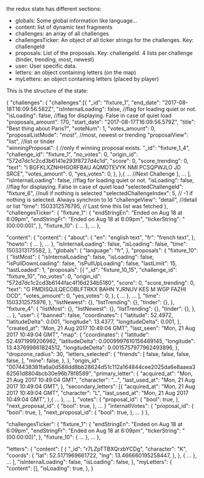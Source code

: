 the redux state has different sections:
- globals: Some global information like language...
- content: list of dynamic text fragments
- challenges: an array of all challenges
- challengesTicker: An object of all ticker strings for the challenges. Key: challengeId
- proposals: List of the proposals. Key: challengeId. 4 lists per challenge (tinder, trending, most, newest)
- user: User specific data.
- letters: an object containing letters (on the map)
- myLetters: an object containing letters (placed by player)

This is the structure of the state:

{
  "challenges": {
    "challenges":[{
            "_id": "fixture_1",
            "end_date": "2017-08-18T16:09:56.582Z",
            "isInternalLoading": false,     //flag for loading quiet or not.
            "isLoading": false,             //flag for displaying. False in case of quiet load
            "proposals_amount": 170,
            "start_date": "2017-08-17T16:09:56.579Z",
            "title": "Best thing about Paris?",
            "voteNum": 1,
            "votes_amount": 0,
            "proposalListMode": "most",     //most, newest or trending
            "proposalView": "list",             //list or tinder  
              "winningProposal": {  //only if winning proposal exists.
                "_id": "fixture_1_4",
                "challenge_id": "fixture_1",
                "no_votes": 0,
                "origin_id": "572d7dc1c2cd3b6141e293f8727d4c1d",
                "score": 0,
                "score_trending": 0,
                "text": "I  BGFKLXZNHHGORFBAU  AQMDTEVYK NMI PCSQPWJLO JD   SRCE",
                "votes_amount": 0,
                "yes_votes": 0,
            },
        },{
            ... //Next Challenge
        },
        ...
    ],
    "isInternalLoading": false,  //flag for loading quiet or not.
    "isLoading": false,         //flag for displaying. False in case of quiet load
    "selectedChallengeId": "fixture_6",  //null if nothing is selected
    "selectedChallengeIndex": 5,        // -1 if nothing is selected. Always synchron to Id     "challengeView": "detail",  //detail or list
    "time": 1503312576795,              // Last time this list was fetched
 },
  "challengesTicker":  {
    "fixture_1":  {
      "endStringEn": "Ended on Aug 18 at 6:09pm",
      "endStringFr": "Ended on Aug 18 at 6:09pm",
      "tickerString": "(00:00:00)",
    },
    "fixture_10":  {
        ...
    },
    ...
  },

  "content":  {
    "content":  {
      "about":  {
        "en": "english text",
        "fr": "french text",
      },
       "howto": {
           ...
       },
      ...
    },
    "isInternalLoading": false,
    "isLoading": false,
    "time": 1503313175582,
  },
  "globals": {
    "language": "fr",
  },
  "proposals":  {
    "fixture_10":  {
      "listMost":  {
        "isInternalLoading": false,
        "isLoading": false,
        "isPullDownLoading": false,
        "isPullUpLoading": false,
        "lastLimit": 15,
        "lastLoaded": 1,
        "proposals":  [{
                "_id": "fixture_10_15",
                "challenge_id": "fixture_10",
                "no_votes": 0,
                "origin_id": "572d7dc1c2cd3b6144fac4f16d234b5180",
                "score": 0,
                "score_trending": 0,
                "text": "G PMDISQJLQECOBLFTRKX  BAHN YJRNUV KES M  WGP FAZHI OCD",
                "votes_amount": 0,
                "yes_votes": 0,
            }, {
                ...
            },
            ...
        ],
        "time": 1503312575976,
      },
      "listNewest": {},
      "listTrending":  {},
      "tinder":  {},
    },
    "fixture_4":  {
      "listMost":  {},
      "listNewest":  {},
      "listTrending":  {},
      "tinder":  {},
    },
    ...
  },
  "user":  {
    "banned": false,
    "coordinates":  {
      "latitude": 52.4972,
      "latitudeDelta": 0.001,
      "longitude": 13.4377,
      "longitudeDelta": 0.001,
    },
    "created_at": "Mon, 21 Aug 2017 10:49:04 GMT",
    "last_seen": "Mon, 21 Aug 2017 10:49:04 GMT",
    "map":  {
      "coordinates":  {
        "latitude": 52.4971999206982,
        "latitudeDelta": 0.0009997610156489145,
        "longitude": 13.437699861824512,
        "longitudeDelta": 0.0015757977962493896,
      },
      "dropzone_radius": 30,
      "letters_selected":  {
        "friends":  [
          false,
          false,
          false,
          false,
        ],
        "mine": false,
      },
    },
    "origin_id": "0074438381fa6a0d588dd8bb28624d51c112a164844cee2025da6e8aaea362561d8804bcb30e96b78f8589",
    "primary_letter": {
      "acquired_at": "Mon, 21 Aug 2017 10:49:04 GMT",
      "character": "...",
      "last_used_at": "Mon, 21 Aug 2017 10:49:04 GMT",
    },
    "secondary_letters":  [{
        "acquired_at": "Mon, 21 Aug 2017 10:49:04 GMT",
        "character": "L",
        "last_used_at": "Mon, 21 Aug 2017 10:49:04 GMT",
      },{
        ...
      },
      ...
    ],
    "votes":  {
        "proposal_id":  {
            "bool": true,
         },
        "next_proposal_id":  {
            "bool": true,
         },
         ...
    }
    "internatlVotes":  {
        "proposal_id":  {
            "bool": true,
         },
        "next_proposal_id":  {
            "bool": true,
         },
         ...
    }
  },

  "challengesTicker":  {
    "fixture_1":  {
      "endStringEn": "Ended on Aug 18 at 6:09pm",
      "endStringFr": "Ended on Aug 18 at 6:09pm",
      "tickerString": "(00:00:00)",
    },
    "fixture_10":  {
        ...
    },
    ...
  },

  "letters": {
  "content":  [
        {
            "_id": "r7LZpTTBXQrxbYCDg",
            "character": "K",
            "coords": {
            "lat": 52.5171969661722,
            "lng": 13.466660195258447,
            },
        }, {
            ...
        },
        ...
    ],
    "isInternalLoading": false,
    "isLoading": false,
  },
  "myLetters": {
    "content": [],
    "isLoading": true,
  },
}
